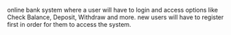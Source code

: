 online bank system
 where a user will have to login and access options like Check Balance, Deposit, Withdraw and more. new users will have to register first in order for them to access the system.
